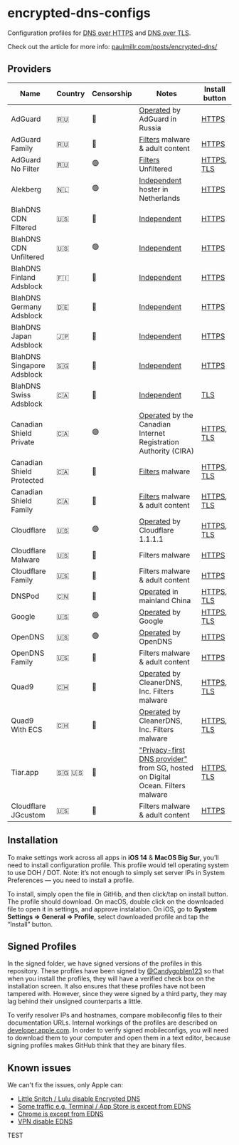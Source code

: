 # encrypted-dns-configs
Configuration profiles for [DNS over HTTPS](https://en.wikipedia.org/wiki/DNS_over_HTTPS) and [DNS over TLS](https://en.wikipedia.org/wiki/DNS_over_TLS).

Check out the article for more info: [paulmillr.com/posts/encrypted-dns/](https://paulmillr.com/posts/encrypted-dns/)

## Providers

| Name                      | Country | Censorship | Notes                                                                                                                                   | Install button                                                                                                                                                                                                      |
|---------------------------|---------|------------|-----------------------------------------------------------------------------------------------------------------------------------------|---------------------------------------------------------------------------------------------------------------------------------------------------------------------------------------------------------------------|
| AdGuard                   | 🇷🇺      | 🔴          | [Operated](https://adguard.com/en/adguard-dns/overview.html) by AdGuard in Russia                                                       | [HTTPS](https://github.com/paulmillr/encrypted-dns/raw/master/profiles/adguard-https.mobileconfig)                                                                                                                           |
| AdGuard Family            | 🇷🇺      | 🔴          | [Filters](https://adguard.com/en/blog/adguard-dns-family-protection.html) malware & adult content                                       | [HTTPS](https://github.com/paulmillr/encrypted-dns/raw/master/profiles/adguard-family-https.mobileconfig)                                                                                                                    |
| AdGuard No Filter         | 🇷🇺      | 🟢          | [Filters](https://adguard.com/en/adguard-dns/overview.html) Unfiltered                                       | [HTTPS](https://github.com/paulmillr/encrypted-dns/raw/master/profiles/adguard-nofilter-https.mobileconfig),  [TLS](https://github.com/paulmillr/encrypted-dns/raw/master/profiles/adguard-nofilter-https.mobileconfig)                                                                                                                    |
| Alekberg                  | 🇳🇱      | 🟢          | [Independent](https://alekberg.net) hoster in Netherlands                                                                               | [HTTPS](https://github.com/paulmillr/encrypted-dns/raw/master/profiles/alekberg-https.mobileconfig)                                                                                                                          |
| BlahDNS CDN Filtered      | 🇺🇸      | 🔴          | [Independent](https://blahdns.com/)                                                                               | [HTTPS](https://github.com/paulmillr/encrypted-dns/raw/master/profiles/blahdns-cdn-adblock-doh1.mobileconfig)                                                                                                                          |
| BlahDNS CDN Unfiltered    | 🇺🇸      | 🟢          | [Independent](https://blahdns.com/)                                                                               | [HTTPS](https://github.com/paulmillr/encrypted-dns/raw/master/profiles/blahdns-cdn-unfiltered-doh1.mobileconfig)                                                                                                                          |
| BlahDNS Finland Adsblock  | 🇫🇮      | 🔴          | [Independent](https://blahdns.com/)                                                                               | [HTTPS](https://github.com/paulmillr/encrypted-dns/raw/master/profiles/blahdns-finland-doh.mobileconfig)                                                                                                                          |
| BlahDNS Germany Adsblock  | 🇩🇪      | 🔴          | [Independent](https://blahdns.com/)                                                                               | [HTTPS](https://github.com/paulmillr/encrypted-dns/raw/master/profiles/blahdns-germany-doh.mobileconfig)                                                                                                                          |
| BlahDNS Japan Adsblock    | 🇯🇵      | 🔴          | [Independent](https://blahdns.com/)                                                                               | [HTTPS](https://github.com/paulmillr/encrypted-dns/raw/master/profiles/blahdns-japan-doh.mobileconfig)                                                                                                                          |
| BlahDNS Singapore Adsblock| 🇸🇬      | 🔴          | [Independent](https://blahdns.com/)                                                                               | [HTTPS](https://github.com/paulmillr/encrypted-dns/raw/master/profiles/blahdns-singapore-doh.mobileconfig)                                                                                                                          |
| BlahDNS Swiss Adsblock    | 🇨🇦      | 🔴          | [Independent](https://blahdns.com/)                                                                               | [TLS](https://github.com/paulmillr/encrypted-dns/raw/master/profiles/blahdns-switzerland-dot.mobileconfig)                                                                                                                          |
| Canadian Shield Private   | 🇨🇦      | 🟢          | [Operated](https://www.cira.ca/cybersecurity-services/canadian-shield/configure) by the Canadian Internet Registration Authority (CIRA) | [HTTPS](https://github.com/paulmillr/encrypted-dns/raw/master/profiles/canadianshield-private-https.mobileconfig), [TLS](https://github.com/paulmillr/encrypted-dns/raw/master/profiles/canadianshield-private-tls.mobileconfig)     |
| Canadian Shield Protected | 🇨🇦      | 🔴          | [Filters](https://www.cira.ca/cybersecurity-services/canadian-shield/configure) malware                                                 | [HTTPS](https://github.com/paulmillr/encrypted-dns/raw/master/profiles/canadianshield-protected-https.mobileconfig), [TLS](https://github.com/paulmillr/encrypted-dns/raw/master/profiles/canadianshield-protected-tls.mobileconfig) |
| Canadian Shield Family    | 🇨🇦      | 🔴          | [Filters](https://www.cira.ca/cybersecurity-services/canadian-shield/configure) malware & adult content                                 | [HTTPS](https://github.com/paulmillr/encrypted-dns/raw/master/profiles/canadianshield-family-https.mobileconfig), [TLS](https://github.com/paulmillr/encrypted-dns/raw/master/profiles/canadianshield-family-tls.mobileconfig)       |
| Cloudflare                | 🇺🇸      | 🟢          | [Operated](https://developers.cloudflare.com/1.1.1.1/dns-over-https) by Cloudflare 1.1.1.1                                              | [HTTPS](https://github.com/paulmillr/encrypted-dns/raw/master/profiles/cloudflare-https.mobileconfig), [TLS](https://github.com/paulmillr/encrypted-dns/raw/master/profiles/cloudflare-tls.mobileconfig)                             |
| Cloudflare Malware        | 🇺🇸      | 🔴          | Filters malware                                                                                                                         | [HTTPS](https://github.com/paulmillr/encrypted-dns/raw/master/profiles/cloudflare-malware-https.mobileconfig)                                                                                                                |
| Cloudflare Family         | 🇺🇸      | 🔴          | Filters malware & adult content                                                                                                         | [HTTPS](https://github.com/paulmillr/encrypted-dns/raw/master/profiles/cloudflare-family-https.mobileconfig)                                                                                                                 |
| DNSPod                    | 🇨🇳      | 🔴          | [Operated](https://docs.dnspod.cn/public-dns/5fb5db1462110a2b153a77dd/) in mainland China                                               | [HTTPS](https://github.com/paulmillr/encrypted-dns/raw/master/profiles/dnspod-https.mobileconfig),  [TLS](https://github.com/paulmillr/encrypted-dns/raw/master/profiles/dnspod-tls.mobileconfig)                                                                                                                            |
| Google                    | 🇺🇸      | 🟢          | [Operated](https://developers.google.com/speed/public-dns/docs/secure-transports) by Google                                             | [HTTPS](https://github.com/paulmillr/encrypted-dns/raw/master/profiles/google-https.mobileconfig),  [TLS](https://github.com/paulmillr/encrypted-dns/raw/master/profiles/google-tls.mobileconfig)                                    |
| OpenDNS                   | 🇺🇸      | 🟢          | [Operated](https://support.opendns.com/hc/en-us/articles/360038086532) by OpenDNS                                                       | [HTTPS](https://github.com/paulmillr/encrypted-dns/raw/master/profiles/opendns-https.mobileconfig)                                                                                                                           |
| OpenDNS Family            | 🇺🇸      | 🔴          | Filters malware & adult content                                                                                                         | [HTTPS](https://github.com/paulmillr/encrypted-dns/raw/master/profiles/opendns-family-https.mobileconfig)                                                                                                                    |
| Quad9                     | 🇨🇭     | 🔴          | [Operated](https://www.quad9.net/news/blog/doh-with-quad9-dns-servers/) by CleanerDNS, Inc. Filters malware                             | [HTTPS](https://github.com/paulmillr/encrypted-dns/raw/master/profiles/quad9-https.mobileconfig), [TLS](https://github.com/paulmillr/encrypted-dns/raw/master/profiles/quad9-tls.mobileconfig)                                        |
| Quad9 With ECS            | 🇨🇭     | 🔴          | [Operated](https://www.quad9.net/news/blog/doh-with-quad9-dns-servers/) by CleanerDNS, Inc. Filters malware                             | [HTTPS](https://github.com/paulmillr/encrypted-dns/raw/master/profiles/quad9-ECS-https.mobileconfig), [TLS](https://github.com/paulmillr/encrypted-dns/raw/master/profiles/quad9-ECS-tls.mobileconfig)                                        |
| Tiar.app                  | 🇸🇬 🇺🇸    | 🔴          | ["Privacy-first DNS provider"](https://doh.tiar.app) from SG, hosted on Digital Ocean. Filters malware                                  | [HTTPS](https://github.com/paulmillr/encrypted-dns/raw/master/profiles/tiarapp-https.mobileconfig), [TLS](https://github.com/paulmillr/encrypted-dns/raw/master/profiles/tiarapp-tls.mobileconfig)                                    |
| Cloudflare JGcustom         | 🇺🇸      | 🔴          | Filters malware & adult content                                                                                                         | [HTTPS](https://github.cojgabriels/encrypted-dns/raw/master/profiles/cloudflare-jgcustom-https.mobileconfig)                                                                                                                 |

## Installation

To make settings work across all apps in **iOS 14** & **MacOS Big Sur**, you’ll need to install configuration profile. This profile would tell operating system to use DOH / DOT. Note: it’s not enough to simply set server IPs in System Preferences — you need to install a profile.

To install, simply open the file in GitHib, and then click/tap on install button. The profile should download. On macOS, double click on the downloaded file to open it in settings, and approve instalation. On iOS, go to **System Settings => General => Profile**, select downloaded profile and tap the “Install” button.

## Signed Profiles

In the signed folder, we have signed versions of the profiles in this repository. These profiles have been signed by [@Candygoblen123](https://github.com/Candygoblen123) so that when you install the profiles, they will have a verified check box on the installation screen. It also ensures that these profiles have not been tampered with. However, since they were signed by a third party, they may lag behind their unsigned counterparts a little.

[comment]: <> (We recommend that you install a signed profile instead of an unsigned profile because it ensures that it was not modified while it was downloading.)

To verify resolver IPs and hostnames, compare mobileconfig files to their documentation URLs. Internal workings of the profiles are described on [developer.apple.com](https://developer.apple.com/documentation/devicemanagement/dnssettings). In order to verify signed mobileconfigs, you will need to download them to your computer and open them in a text editor, because signing profiles makes GitHub think that they are binary files.

## Known issues

We can't fix the issues, only Apple can:

- [Little Snitch / Lulu disable Encrypted DNS](https://github.com/paulmillr/encrypted-dns/issues/13)
- [Some traffic e.g. Terminal / App Store is except from EDNS](https://github.com/paulmillr/encrypted-dns/issues/22)
- [Chrome is except from EDNS](https://github.com/paulmillr/encrypted-dns/issues/19)
- [VPN disable EDNS](https://github.com/paulmillr/encrypted-dns/issues/18)


TEST
